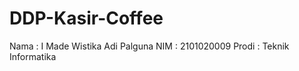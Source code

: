 # DDP-Kasir-Coffee
Nama  : I Made Wistika Adi Palguna
NIM   : 2101020009
Prodi : Teknik Informatika

